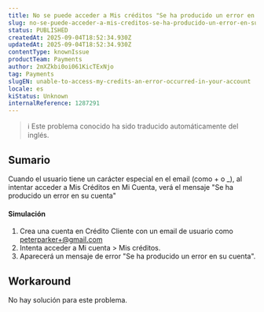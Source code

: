 ```yaml
---
title: No se puede acceder a Mis créditos "Se ha producido un error en su cuenta"
slug: no-se-puede-acceder-a-mis-creditos-se-ha-producido-un-error-en-su-cuenta
status: PUBLISHED
createdAt: 2025-09-04T18:52:34.930Z
updatedAt: 2025-09-04T18:52:34.930Z
contentType: knownIssue
productTeam: Payments
author: 2mXZkbi0oi061KicTExNjo
tag: Payments
slugEN: unable-to-access-my-credits-an-error-occurred-in-your-account
locale: es
kiStatus: Unknown
internalReference: 1287291
---
```


>ℹ️ Este problema conocido ha sido traducido automáticamente del inglés.

## Sumario


Cuando el usuario tiene un carácter especial en el email (como + o _), al intentar acceder a Mis Créditos en Mi Cuenta, verá el mensaje "Se ha producido un error en su cuenta"


#### Simulación



1. Crea una cuenta en Crédito Cliente con un email de usuario como peterparker+@gmail.com
2. Intenta acceder a Mi cuenta > Mis créditos.
3. Aparecerá un mensaje de error "Se ha producido un error en su cuenta".

## Workaround


No hay solución para este problema.


